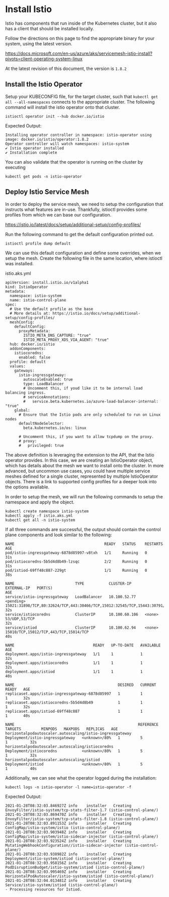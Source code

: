 # Install Istio

Istio has components that run inside of the Kubernetes cluster, but it also has a client that should be installed locally.

Follow the directions on this page to find the appropriate binary for your system, using the latest version.

https://docs.microsoft.com/en-us/azure/aks/servicemesh-istio-install?pivots=client-operating-system-linux

At the latest revision of this document, the version is `1.8.2`

## Install the Istio Operator

Setup your KUBECONFIG file, for the target cluster, such that `kubectl get all --all-namespaces` connects to the appropriate cluster. The following command will install the istio operator onto that cluster.

```
istioctl operator init --hub docker.io/istio
```

Expected Output:
```
Installing operator controller in namespace: istio-operator using image: docker.io/istio/operator:1.8.2
Operator controller will watch namespaces: istio-system
✔ Istio operator installed                                                                                                                                                                                                                                                    
✔ Installation complete
```

You can also validate that the operator is running on the cluster by executing
```
kubectl get pods -n istio-operator
```

## Deploy Istio Service Mesh

In order to deploy the service mesh, we need to setup the configuration that instructs what features are in-use. Thankfully, istioctl provides some profiles from which we can base our configuration.

https://istio.io/latest/docs/setup/additional-setup/config-profiles/

Run the following command to get the default configuration printed out.
```
istioctl profile dump default
```

We can use this default configuration and define some overrides, when we setup the mesh.
Create the following file in the same location, where istioctl was installed.

istio.aks.yml
```
apiVersion: install.istio.io/v1alpha1
kind: IstioOperator
metadata:
  namespace: istio-system
  name: istio-control-plane
spec:
  # Use the default profile as the base
  # More details at: https://istio.io/docs/setup/additional-setup/config-profiles/
  meshConfig:
    defaultConfig:
      proxyMetadata:
        ISTIO_META_DNS_CAPTURE: "true"
        ISTIO_META_PROXY_XDS_VIA_AGENT: "true"
  hub: docker.io/istio
  addonComponents:
    istiocoredns:
      enabled: false
  profile: default
  values:
    gateways:
      istio-ingressgateway:
        autoscaleEnabled: true
        type: LoadBalancer
        # Uncomment this, if youd like it to be internal load balancing ingress.
        # serviceAnnotations:
        #   service.beta.kubernetes.io/azure-load-balancer-internal: "true"
    global:
      # Ensure that the Istio pods are only scheduled to run on Linux nodes
      defaultNodeSelector:
        beta.kubernetes.io/os: linux

      # Uncomment this, if you want to allow tcpdump on the proxy.
      # proxy:
      #   privileged: true
```

The above definition is leveraging the extension to the API, that the Istio operator provides. In this case, we are creating an IstioOperator object, which has details about the mesh we want to install onto the cluster. In more advanced, but uncommon use cases, you could have multiple service meshes defined for a single cluster, represented by multiple IstioOperator objects. There is a link to supported config profiles for a deeper look into the options available.

In order to setup the mesh, we will run the following commands to setup the namespace and apply the object.

```
kubectl create namespace istio-system
kubectl apply -f istio.aks.yml
kubectl get all -n istio-system
```

If all three commands are successful, the output should contain the control plane components and look similar to the following:
```
NAME                                        READY   STATUS    RESTARTS   AGE
pod/istio-ingressgateway-6878d85997-v8txh   1/1     Running   0          31s
pod/istiocoredns-5b5d4d8b49-lzsqc           2/2     Running   0          31s
pod/istiod-69ff48c887-229gt                 1/1     Running   0          38s

NAME                           TYPE           CLUSTER-IP      EXTERNAL-IP   PORT(S)                                                                      AGE
service/istio-ingressgateway   LoadBalancer   10.100.52.77    <pending>     15021:31898/TCP,80:32624/TCP,443:30466/TCP,15012:32545/TCP,15443:30791/TCP   32s
service/istiocoredns           ClusterIP      10.100.60.106   <none>        53/UDP,53/TCP                                                                32s
service/istiod                 ClusterIP      10.100.62.94    <none>        15010/TCP,15012/TCP,443/TCP,15014/TCP                                        40s

NAME                                   READY   UP-TO-DATE   AVAILABLE   AGE
deployment.apps/istio-ingressgateway   1/1     1            1           32s
deployment.apps/istiocoredns           1/1     1            1           32s
deployment.apps/istiod                 1/1     1            1           40s

NAME                                              DESIRED   CURRENT   READY   AGE
replicaset.apps/istio-ingressgateway-6878d85997   1         1         1       32s
replicaset.apps/istiocoredns-5b5d4d8b49           1         1         1       32s
replicaset.apps/istiod-69ff48c887                 1         1         1       40s

NAME                                                       REFERENCE                         TARGETS         MINPODS   MAXPODS   REPLICAS   AGE
horizontalpodautoscaler.autoscaling/istio-ingressgateway   Deployment/istio-ingressgateway   <unknown>/80%   1         5         1          32s
horizontalpodautoscaler.autoscaling/istiocoredns           Deployment/istiocoredns           <unknown>/80%   1         5         1          32s
horizontalpodautoscaler.autoscaling/istiod                 Deployment/istiod                 <unknown>/80%   1         5         1          40s
```

Additionally, we can see what the operator logged during the installation:

```
kubectl logs -n istio-operator -l name=istio-operator -f
```

Expected Output:
```
2021-01-28T08:32:03.846927Z	info	installer	Creating EnvoyFilter/istio-system/tcp-stats-filter-1.7 (istio-control-plane/)
2021-01-28T08:32:03.869470Z	info	installer	Creating EnvoyFilter/istio-system/tcp-stats-filter-1.8 (istio-control-plane/)
2021-01-28T08:32:03.891153Z	info	installer	Creating ConfigMap/istio-system/istio (istio-control-plane/)
2021-01-28T08:32:03.903948Z	info	installer	Creating ConfigMap/istio-system/istio-sidecar-injector (istio-control-plane/)
2021-01-28T08:32:03.923524Z	info	installer	Creating MutatingWebhookConfiguration//istio-sidecar-injector (istio-control-plane/)
2021-01-28T08:32:03.938982Z	info	installer	Creating Deployment/istio-system/istiod (istio-control-plane/)
2021-01-28T08:32:03.958156Z	info	installer	Creating PodDisruptionBudget/istio-system/istiod (istio-control-plane/)
2021-01-28T08:32:03.995469Z	info	installer	Creating HorizontalPodAutoscaler/istio-system/istiod (istio-control-plane/)
2021-01-28T08:32:04.013481Z	info	installer	Creating Service/istio-system/istiod (istio-control-plane/)
- Processing resources for Istiod.
```
